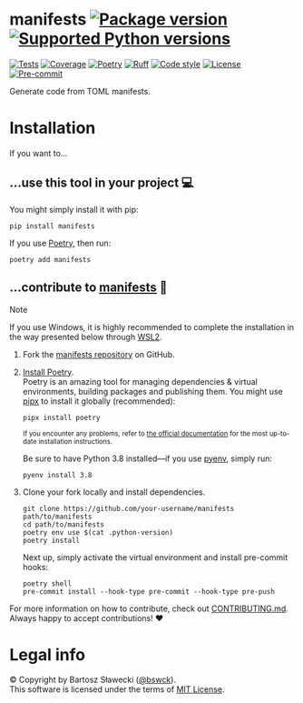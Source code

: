 
# manifests [![Package version](https://img.shields.io/pypi/v/manifests?label=PyPI)](https://pypi.org/project/manifests/) [![Supported Python versions](https://img.shields.io/pypi/pyversions/manifests.svg?logo=python&label=Python)](https://pypi.org/project/manifests/)
[![Tests](https://github.com/bswck/manifests/actions/workflows/test.yml/badge.svg)](https://github.com/bswck/manifests/actions/workflows/test.yml)
[![Coverage](https://coverage-badge.samuelcolvin.workers.dev/bswck/manifests.svg)](https://coverage-badge.samuelcolvin.workers.dev/redirect/bswck/manifests)
[![Poetry](https://img.shields.io/endpoint?url=https://python-poetry.org/badge/v0.json)](https://python-poetry.org/)
[![Ruff](https://img.shields.io/endpoint?url=https://raw.githubusercontent.com/astral-sh/ruff/main/assets/badge/v2.json)](https://github.com/astral-sh/ruff)
[![Code style](https://img.shields.io/badge/code%20style-black-000000.svg?label=Code%20style)](https://github.com/psf/black)
[![License](https://img.shields.io/github/license/bswck/manifests.svg?label=License)](https://github.com/bswck/manifests/blob/HEAD/LICENSE)
[![Pre-commit](https://img.shields.io/badge/pre--commit-enabled-brightgreen?logo=pre-commit&logoColor=white)](https://github.com/pre-commit/pre-commit)

Generate code from TOML manifests.

# Installation
If you want to…



## …use this tool in your project 💻
You might simply install it with pip:

```shell
pip install manifests
```

If you use [Poetry](https://python-poetry.org/), then run:

```shell
poetry add manifests
```

## …contribute to [manifests](https://github.com/bswck/manifests) 🚀

<!--
This section was generated from bswck/skeleton@ea3be8a.
Instead of changing this particular file, you might want to alter the template:
https://github.com/bswck/skeleton/tree/ea3be8a/fragments/guide.md
-->

> [!Note]
> If you use Windows, it is highly recommended to complete the installation in the way presented below through [WSL2](https://learn.microsoft.com/en-us/windows/wsl/install).



1.  Fork the [manifests repository](https://github.com/bswck/manifests) on GitHub.

1.  [Install Poetry](https://python-poetry.org/docs/#installation).<br/>
    Poetry is an amazing tool for managing dependencies & virtual environments, building packages and publishing them.
    You might use [pipx](https://github.com/pypa/pipx#readme) to install it globally (recommended):

    ```shell
    pipx install poetry
    ```

    <sub>If you encounter any problems, refer to [the official documentation](https://python-poetry.org/docs/#installation) for the most up-to-date installation instructions.</sub>

    Be sure to have Python 3.8 installed—if you use [pyenv](https://github.com/pyenv/pyenv#readme), simply run:

    ```shell
    pyenv install 3.8
    ```

1.  Clone your fork locally and install dependencies.

    ```shell
    git clone https://github.com/your-username/manifests path/to/manifests
    cd path/to/manifests
    poetry env use $(cat .python-version)
    poetry install
    ```

    Next up, simply activate the virtual environment and install pre-commit hooks:

    ```shell
    poetry shell
    pre-commit install --hook-type pre-commit --hook-type pre-push
    ```

For more information on how to contribute, check out [CONTRIBUTING.md](https://github.com/bswck/manifests/blob/HEAD/CONTRIBUTING.md).<br/>
Always happy to accept contributions! ❤️


# Legal info
© Copyright by Bartosz Sławecki ([@bswck](https://github.com/bswck)).
<br />This software is licensed under the terms of [MIT License](https://github.com/bswck/manifests/blob/HEAD/LICENSE).
